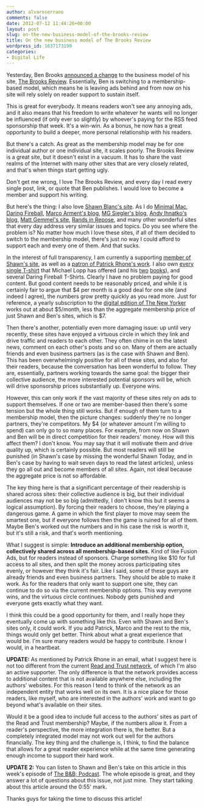 ```yaml
---
author: alvaroserrano
comments: false
date: 2012-07-12 11:44:26+00:00
layout: post
slug: on-the-new-business-model-of-the-brooks-review
title: On the new business model of The Brooks Review
wordpress_id: 1637173199
categories:
- Digital Life
---
```


Yesterday, Ben Brooks [announced a change](http://brooksreview.net/2012/07/new-tbr/) to the business model of his site, [The Brooks Review](http://brooksreview.net/). Essentially, Ben is switching to a membership-based model, which means he is leaving ads behind and from now on his site will rely solely on reader support to sustain itself.

This is great for everybody. It means readers won't see any annoying ads, and it also means that his freedom to write whatever he wants will no longer be influenced (if only ever so slightly) by whoever's paying for the RSS feed sponsorship that week. It's a win-win. As a bonus, he now has a great opportunity to build a deeper, more personal relationship with his readers.

But there's a catch. As great as the membership model may be for one individual author or one individual site, it scales poorly. The Brooks Review is a great site, but it doesn't exist in a vacuum. It has to share the vast realms of the Internet with many other sites that are very closely related, and that's when things start getting ugly.

Don't get me wrong, I love The Brooks Review, and every day I read every single post, link, or quote that Ben publishes. I would love to become a member and support his writing.

But here's the thing: I also love [Shawn Blanc's site](http://shawnblanc.net/). As I do [Minimal Mac](http://minimalmac.com/), [Daring Fireball](http://daringfireball.net/), [Marco Arment's blog](http://www.marco.org/), [MG Siegler's blog](http://parislemon.com/), [Andy Ihnatko's blog](http://ihnatko.com/), [Matt Gemmel's site](http://mattgemmell.com/), [Rands in Repose](http://www.randsinrepose.com/), and many other wonderful sites that every day address very similar issues and topics. Do you see where the problem is? No matter how much I love these sites, if all of them decided to switch to the membership model, there's just no way I could afford to support each and every one of them. And that sucks.

In the interest of full transparency, I am currently a supporting [member of Shawn's site](http://shawnblanc.net/members/), as well as a [patron of Patrick Rhone's work](http://patrickrhone.com/newsletter/). I also own [every single T-shirt](http://www.buyolympia.com/q/Artist=Rands) that Michael Lopp has offered (and his [two](http://www.beinggeek.com/) [books](http://www.managinghumans.com/)), and several Daring Fireball T-Shirts. Clearly I have no problem paying for good content. But good content needs to be reasonably priced, and while it is certainly fair to argue that $4 per month is a good deal for one site (and indeed I agree), the numbers grow pretty quickly as you read more. Just for reference, a yearly subscription to the [digital edition of The New Yorker](http://subscribe.newyorker.com//ams/amsClick?pos_id=2690&campaign_id=8253&creative_id=11688&site_id=796&top_level_section_prefix=&full_url=) works out at about $5/month, less than the aggregate membership price of just Shawn and Ben's sites, which is $7.

Then there's another, potentially even more damaging issue: up until very recently, these sites have enjoyed a virtuous circle in which they link and drive traffic and readers to each other. They often chime in on the latest news, comment on each other's posts and so on. Many of them are actually friends and even business partners (as is the case with Shawn and Ben). This has been overwhelmingly positive for all of these sites, and also for their readers, because the conversation has been wonderful to follow. They are, essentially, partners working towards the same goal: the bigger their collective audience, the more interested potential sponsors will be, which will drive sponsorship prices substantially up. Everyone wins.

However, this can only work if the vast majority of these sites rely on ads to support themselves. If one or two are member-based then there's some tension but the whole thing still works. But if enough of them turn to a membership model, then the picture changes: suddenly they're no longer partners, they're competitors. My $4 (or whatever amount I'm willing to spend) can only go to so many places. For example, from now on Shawn and Ben will be in direct competition for their readers' money. How will this affect them? I don't know. You may say that it will motivate them and drive quality up, which is certainly possible. But most readers will still be punished (in Shawn's case by missing the wonderful Shawn Today, and in Ben's case by having to wait seven days to read the latest articles), unless they go all out and become members of all sites. Again, not ideal because the aggregate price is not so affordable.

The key thing here is that a significant percentage of their readership is shared across sites: their collective audience is big, but their individual audiences may not be so big (admittedly, I don't know this but it seems a logical assumption). By forcing their readers to choose, they're playing a dangerous game. A game in which the first player to move may seem the smartest one, but if everyone follows then the game is ruined for all of them. Maybe Ben's worked out the numbers and in his case the risk is worth it, but it's still a risk, and that's worth mentioning.

What I suggest is simple: **Introduce an additional membership option, collectively shared across all membership-based sites.** Kind of like Fusion Ads, but for readers instead of sponsors. Charge something like $10 for full access to all sites, and then split the money across participating sites evenly, or however they think it's fair. Like I said, some of these guys are already friends and even business partners. They should be able to make it work. As for the readers that only want to support one site, they can continue to do so via the current membership options. This way everyone wins, and the virtuous circle continues. Nobody gets punished and everyone gets exactly what they want.

I think this could be a good opportunity for them, and I really hope they eventually come up with something like this. Even with Shawn and Ben's sites only, it could work. If you add Patrick, Marco and the rest to the mix, things would only get better. Think about what a great experience that would be. I'm sure many readers would be happy to contribute. I know I would, in a heartbeat.

**UPDATE:** As mentioned by Patrick Rhone in an email, what I suggest here is not too different from the current [Read and Trust network](http://readandtrust.com/), of which I'm also an active supporter. The only difference is that the network provides access to additional content that is not available anywhere else, including the authors' websites. For this reason I tend to think of the network as an independent entity that works well on its own. It is a nice place for those readers, like myself, who are interested in the authors' work and want to go beyond what's available on their sites. 

Would it be a good idea to include full access to the authors' sites as part of the Read and Trust membership? Maybe, if the numbers allow it. From a reader's perspective, the more integration there is, the better. But a completely integrated model may not work out well for the authors financially. The key thing and the challenge is, I think, to find the balance that allows for a great reader experience while at the same time generating enough income to support their hard work.

**UPDATE 2:** You can listen to Shawn and Ben's take on this article in this week's episode of [The B&B; Podcast](http://5by5.tv/bb/69). The whole episode is great, and they answer a lot of questions about this issue, not just mine. They start talking about this article around the 0:55' mark.

Thanks guys for taking the time to discuss this article!
